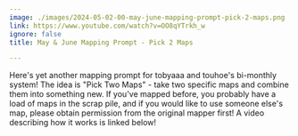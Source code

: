 ```yaml
---
image: ./images/2024-05-02-00-may-june-mapping-prompt-pick-2-maps.png
link: https://www.youtube.com/watch?v=OO8qYTrkh_w
ignore: false
title: May & June Mapping Prompt - Pick 2 Maps

---
```


Here's yet another mapping prompt for tobyaaa and touhoe's bi-monthly system! The idea is "Pick Two Maps" - take two specific maps and combine them into something new. If you've mapped before, you probably have a load of maps in the scrap pile, and if you would like to use someone else's map, please obtain permission from the original mapper first! A video describing how it works is linked below!